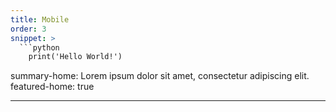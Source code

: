 ```yaml
---
title: Mobile
order: 3
snippet: >
  ```python
    print('Hello World!')
  ```

summary-home: Lorem ipsum dolor sit amet, consectetur adipiscing elit.
featured-home: true

---
```

